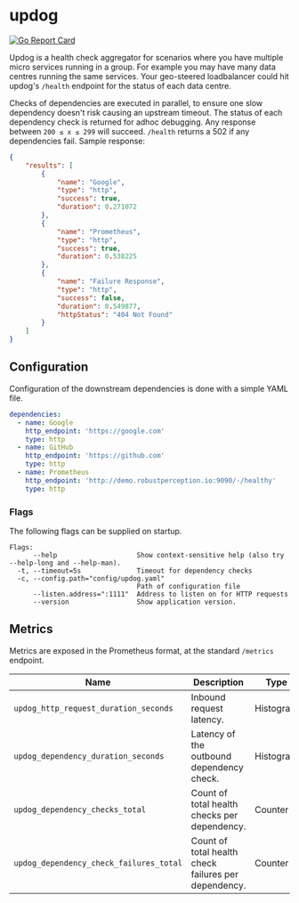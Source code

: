 # updog

[![Go Report Card](https://goreportcard.com/badge/github.com/benclapp/updog)](https://goreportcard.com/report/github.com/benclapp/updog)

Updog is a health check aggregator for scenarios where you have multiple micro services running in a group. For example you may have many data centres running the same services. Your geo-steered loadbalancer could hit updog's `/health` endpoint for the status of each data centre.

Checks of dependencies are executed in parallel, to ensure one slow dependency doesn't risk causing an upstream timeout. The status of each dependency check is returned for adhoc debugging. Any response between `200 ≤ x ≤ 299` will succeed. `/health` returns a 502 if any dependencies fail. Sample response:

```json
{
    "results": [
        {
            "name": "Google",
            "type": "http",
            "success": true,
            "duration": 0.271072
        },
        {
            "name": "Prometheus",
            "type": "http",
            "success": true,
            "duration": 0.538225
        },
        {
            "name": "Failure Response",
            "type": "http",
            "success": false,
            "duration": 0.549877,
            "httpStatus": "404 Not Found"
        }
    ]
}
```

## Configuration

Configuration of the downstream dependencies is done with a simple YAML file.

```yaml
dependencies:
  - name: Google
    http_endpoint: 'https://google.com'
    type: http
  - name: GitHub
    http_endpoint: 'https://github.com'
    type: http
  - name: Prometheus
    http_endpoint: 'http://demo.robustperception.io:9090/-/healthy'
    type: http
```

### Flags

The following flags can be supplied on startup.

```
Flags:
      --help                    Show context-sensitive help (also try --help-long and --help-man).
  -t, --timeout=5s              Timeout for dependency checks
  -c, --config.path="config/updog.yaml"
                                Path of configuration file
      --listen.address=":1111"  Address to listen on for HTTP requests
      --version                 Show application version.
```

## Metrics

Metrics are exposed in the Prometheus format, at the standard `/metrics` endpoint.

Name | Description | Type | Labels
-----|-------------|------|-------
`updog_http_request_duration_seconds` | Inbound request latency. | Histogram | `path`
`updog_dependency_duration_seconds` | Latency of the outbound dependency check. | Histogram | `dependency`
`updog_dependency_checks_total` | Count of total health checks per dependency. | Counter | `dependency`
`updog_dependency_check_failures_total` | Count of total health check failures per dependency. | Counter | `dependency`
